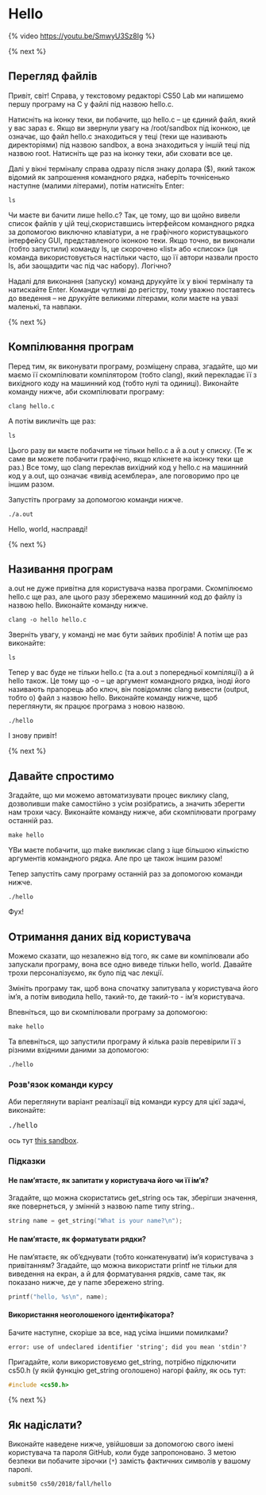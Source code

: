 # Hello

{% video https://youtu.be/SmwyU3Sz8Ig %}

{% next %}

## Перегляд файлів

Привіт, світ! Справа, у текстовому редакторі CS50 Lab ми напишемо першу програму на С у файлі під назвою hello.c. 

Натисніть на іконку теки, ви побачите, що hello.c – це єдиний файл, який у вас зараз є. Якщо ви звернули увагу на /root/sandbox під іконкою, це означає, що файл hello.c знаходиться у теці (теки ще називають директоріями) під назвою sandbox, а вона знаходиться у іншій теці під назвою root. Натисніть ще раз на іконку теки, аби сховати все це.

Далі у вікні терміналу справа одразу після знаку долара ($), який також відомий як запрошення командного рядка, наберіть точнісенько наступне (малими літерами), потім натисніть Enter:


```
ls
```

Чи маєте ви бачити лише hello.c? Так, це тому, що ви щойно вивели список файлів у цій теці,скориставшись інтерфейсом командного рядка за допомогою виключно клавіатури, а не графічного користувацького інтерфейсу GUI, представленого іконкою теки. Якщо точно, ви виконали (тобто запустили) команду ls, це скорочено «list» або «список» (ця команда використовується настільки часто, що її автори назвали просто ls, аби заощадити час під час набору). Логічно?

Надалі для виконання (запуску) команд друкуйте їх у вікні терміналу та натискайте Enter. Команди чутливі до регістру, тому уважно поставтесь до введення – не друкуйте великими літерами, коли маєте на увазі маленькі, та навпаки.

{% next %}

## Компілювання програм

Перед тим, як виконувати програму, розміщену справа, згадайте, що ми маємо її скомпілювати компілятором (тобто clang), який перекладає її з вихідного коду на машинний код (тобто нулі та одиниці). Виконайте команду нижче, аби скомпілювати програму:

```
clang hello.c
```

А потім викличіть ще раз:

```
ls
```

Цього разу ви маєте побачити не тільки hello.c а й a.out у списку. (Те ж саме ви можете побачити графічно, якщо клікнете на іконку теки ще раз.) Все тому, що clang переклав вихідний код у hello.c на машинний код у a.out, що означає «вивід асемблера», але поговоримо про це іншим разом.

Запустіть програму за допомогою команди нижче.


```
./a.out
```

Hello, world, насправді!

{% next %}

## Називання програм

a.out не дуже привітна для користувача назва програми. Скомпілюємо hello.c ще раз, але цього разу збережемо машинний код до файлу із назвою hello. Виконайте команду нижче.

```
clang -o hello hello.c
```

Зверніть увагу, у команді не має бути зайвих пробілів! А потім ще раз виконайте:

```
ls
```

Тепер у вас буде не тільки hello.c (та a.out з попередньої компіляції) а й hello також. Це тому що -o – це аргумент командного рядка, іноді його називають прапорець або ключ, він повідомляє clang вивести (output, тобто o) файл з назвою hello. Виконайте команду нижче, щоб переглянути, як працює програма з новою назвою.

```
./hello
```

І знову привіт!

{% next %}

## Давайте спростимо

Згадайте, що ми можемо автоматизувати процес виклику clang, дозволивши make самостійно з усім розібратись, а значить зберегти нам трохи часу. Виконайте команду нижче, аби скомпілювати програму останній раз.

```
make hello
```

YВи маєте побачити, що make викликає clang з іще більшою кількістю аргументів командного рядка. Але про це також іншим разом!

Тепер запустіть саму програму останній раз за допомогою команди нижче.

```
./hello
```

Фух!

## Отримання даних від користувача

Можемо сказати, що незалежно від того, як саме ви компілювали або запускали програму, вона все одно виведе тільки hello, world. Давайте трохи персоналізуємо, як було під час лекції.

Змініть програму так, щоб вона спочатку запитувала у користувача його ім’я, а потім виводила hello, такий-то, де такий-то - ім’я користувача.

Впевніться, що ви скомпілювали програму за допомогою:

```
make hello
```

Та впевніться, що запустили програму й кілька разів перевірили її з різними вхідними даними за допомогою:

```
./hello
```

### Розв'язок команди курсу

Аби переглянути варіант реалізації від команди курсу для цієї задачі, виконайте:

<pre>
./hello
</pre>

ось тут [this sandbox](http://bit.ly/2Qp0a2g).

### Підказки

#### Не пам’ятаєте, як запитати у користувача його чи її ім’я?

Згадайте, що можна скористатись get_string ось так, зберігши значення, яке повернеться, у змінній з назвою name типу string..

```c
string name = get_string("What is your name?\n");
```

#### Не пам’ятаєте, як форматувати рядки?

Не пам’ятаєте, як об’єднувати (тобто конкатенувати) ім’я користувача з привітанням? Згадайте, що можна використати printf не тільки для виведення на екран, а й для форматування рядків, саме так, як показано нижче, де у name збережено string.

```c
printf("hello, %s\n", name);
```

#### Використання неоголошеного ідентифікатора?

Бачите наступне, скоріше за все, над усіма іншими помилками?

```
error: use of undeclared identifier 'string'; did you mean 'stdin'?
```

Пригадайте, коли використовуємо get_string, потрібно підключити cs50.h (у якій функцію get_string оголошено) нагорі файлу, як ось тут:

```c
#include <cs50.h>
```

{% next %}

## Як надіслати?

Виконайте наведене нижче, увійшовши за допомогою свого імені користувача та пароля GitHub, коли буде запропоновано. З метою безпеки ви побачите зірочки (`*`) замість фактичних символів у вашому паролі.

```
submit50 cs50/2018/fall/hello
```
